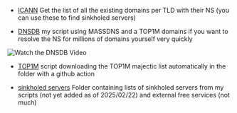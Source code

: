 - [ICANN](ICANN/Get_all_the_domains_with_NS.md) Get the list of all the existing domains per TLD with their NS (you can use these to find sinkholed servers)

- [DNSDB](DNSDB/TOP1M_DNSDB.py) my script using MASSDNS and a TOP1M domains if you want to resolve the NS for millions of domains yourself very quickly

![Watch the DNSDB Video](DNSDB/DNSDB.gif)

- [TOP1M](TOP1M) script downloading the TOP1M majectic list automatically in the folder with a github action

- [sinkholed servers](sinkholed_servers) Folder containing lists of sinkholed servers from my scripts (not yet added as of 2025/02/22) and external free services (not much)
